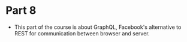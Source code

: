 # Part 8
- This part of the course is about GraphQL, Facebook's alternative to REST for communication between browser and server.
